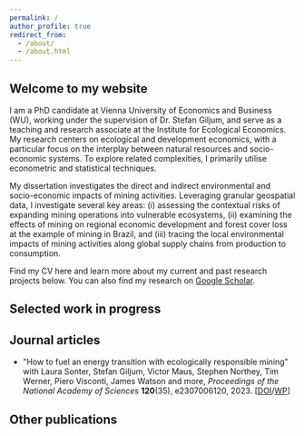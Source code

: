 ```yaml
---
permalink: /
author_profile: true
redirect_from: 
  - /about/
  - /about.html
---
```


## Welcome to my website

I am a PhD candidate at Vienna University of Economics and Business (WU), working under the supervision of Dr. Stefan Giljum, and serve as a teaching and research associate at the Institute for Ecological Economics. My research centers on ecological and development economics, with a particular focus on the interplay between natural resources and socio-economic systems. To explore related complexities, I primarily utilise econometric and statistical techniques.

My dissertation investigates the direct and indirect environmental and socio-economic impacts of mining activities. Leveraging granular geospatial data, I investigate several key areas: (i) assessing the contextual risks of expanding mining operations into vulnerable ecosystems, (ii) examining the effects of mining on regional economic development and forest cover loss at the example of mining in Brazil, and (iii) tracing the local environmental impacts of mining activities along global supply chains from production to consumption.

Find my CV here and learn more about my current and past research projects below. You can also find my research on <a href="https://scholar.google.at/citations?user=lggrSN4AAAAJ">Google Scholar</a>.

## Selected work in progress 


## Journal articles

* "How to fuel an energy transition with ecologically responsible mining" with Laura Sonter, Stefan Giljum, Victor Maus, Stephen Northey, Tim Werner, Piero Visconti, James Watson and more, _Proceedings of the National Academy of Sciences_ **120**(35), e2307006120, 2023. [[DOI](https://doi.org/10.1073/pnas.2307006120)/[WP]([https://arxiv.org/abs/2207.12225](https://www.pnas.org/doi/10.1073/pnas.2307006120))]

##  Other publications


